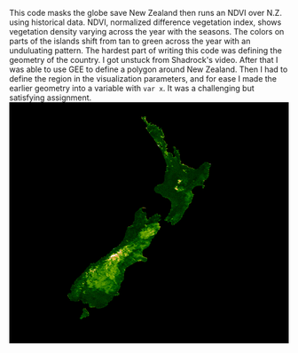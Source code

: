 This code masks the globe save New Zealand then runs an NDVI over N.Z. using historical data. NDVI, normalized difference vegetation index, shows vegetation density 
varying across the year with the seasons.
The colors on parts of the islands shift from tan to green across the year with an unduluating pattern. The hardest part of writing this code was defining the geometry of the country. I got unstuck from Shadrock's video. After that I was able to use GEE to define a polygon around New Zealand. Then I had to define the region in the visualization parameters, and for ease I made the earlier geometry into a variable with ``var x``. It was a challenging but satisfying assignment.
![](d112526a51ebf8762f1178cb2d54776b-145dde5604f4cfe26585299b044e1109_getPixels.gif)
